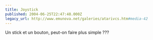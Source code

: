 ```yaml
---
title: Joystick
published: 2004-06-25T22:47:48.000Z
legacy_url: http://www.emunova.net/galeries/atarivcs.htm#media-42
---
```

Un stick et un bouton, peut-on faire plus simple ???